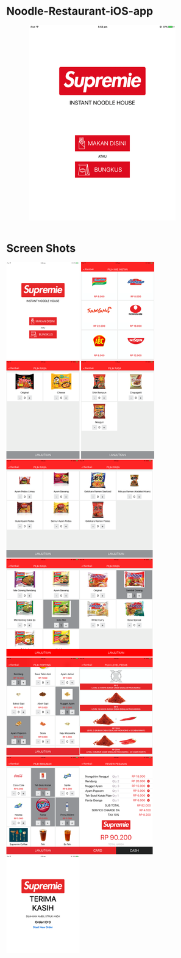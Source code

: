 # Noodle-Restaurant-iOS-app

<b align="center">
<div style="text-align:center">
<img src="https://github.com/jigar007/Noodle-Restaurant-iOS-app/blob/master/Final_Screenshots/all.gif" width="384" height="512" align="middle">
</div>
</b>
<br>

# Screen Shots

<img src="https://github.com/jigar007/Noodle-Restaurant-iOS-app/blob/master/Final_Screenshots/1.PNG" width="192" height="256">    <img src="https://github.com/jigar007/Noodle-Restaurant-iOS-app/blob/master/Final_Screenshots/2.PNG" width="192" height="256">   <img src="https://github.com/jigar007/Noodle-Restaurant-iOS-app/blob/master/Final_Screenshots/3.PNG" width="192" height="256">    <img src="https://github.com/jigar007/Noodle-Restaurant-iOS-app/blob/master/Final_Screenshots/4.PNG" width="192" height="256"><img src="https://github.com/jigar007/Noodle-Restaurant-iOS-app/blob/master/Final_Screenshots/5.PNG" width="192" height="256"><img src="https://github.com/jigar007/Noodle-Restaurant-iOS-app/blob/master/Final_Screenshots/6.PNG" width="192" height="256"><img src="https://github.com/jigar007/Noodle-Restaurant-iOS-app/blob/master/Final_Screenshots/7.PNG" width="192" height="256"><img src="https://github.com/jigar007/Noodle-Restaurant-iOS-app/blob/master/Final_Screenshots/8.PNG" width="192" height="256"><img src="https://github.com/jigar007/Noodle-Restaurant-iOS-app/blob/master/Final_Screenshots/9.PNG" width="192" height="256"><img src="https://github.com/jigar007/Noodle-Restaurant-iOS-app/blob/master/Final_Screenshots/10.PNG" width="192" height="256"><img src="https://github.com/jigar007/Noodle-Restaurant-iOS-app/blob/master/Final_Screenshots/11.PNG" width="192" height="256"><img src="https://github.com/jigar007/Noodle-Restaurant-iOS-app/blob/master/Final_Screenshots/12.PNG" width="192" height="256"><img src="https://github.com/jigar007/Noodle-Restaurant-iOS-app/blob/master/Final_Screenshots/13.PNG" width="192" height="256">
